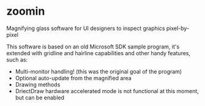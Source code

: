 zoomin
======

Magnifying glass software for UI designers to inspect graphics pixel-by-pixel

This software is based on an old Microsoft SDK sample program, it's extended with gridline and hairline capabilities and other handy features, such as:
* Multi-monitor handling! (this was the original goal of the program)
* Optional auto-update from the magnified area
* Drawing methods
* DriectDraw hardware accelerated mode is not functional at this moment, but can be enabled
